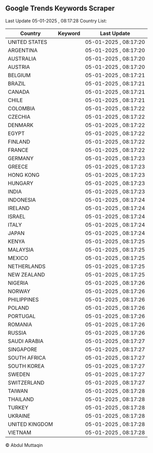 
## Google Trends Keywords Scraper

Last Update 05-01-2025 , 08:17:28
Country List:

| Country | Keyword | Last Update |
| --- | --- | --- |
| UNITED STATES |  | 05-01-2025 , 08:17:20 |
| ARGENTINA |  | 05-01-2025 , 08:17:20 |
| AUSTRALIA |  | 05-01-2025 , 08:17:20 |
| AUSTRIA |  | 05-01-2025 , 08:17:20 |
| BELGIUM |  | 05-01-2025 , 08:17:21 |
| BRAZIL |  | 05-01-2025 , 08:17:21 |
| CANADA |  | 05-01-2025 , 08:17:21 |
| CHILE |  | 05-01-2025 , 08:17:21 |
| COLOMBIA |  | 05-01-2025 , 08:17:22 |
| CZECHIA |  | 05-01-2025 , 08:17:22 |
| DENMARK |  | 05-01-2025 , 08:17:22 |
| EGYPT |  | 05-01-2025 , 08:17:22 |
| FINLAND |  | 05-01-2025 , 08:17:22 |
| FRANCE |  | 05-01-2025 , 08:17:22 |
| GERMANY |  | 05-01-2025 , 08:17:23 |
| GREECE |  | 05-01-2025 , 08:17:23 |
| HONG KONG |  | 05-01-2025 , 08:17:23 |
| HUNGARY |  | 05-01-2025 , 08:17:23 |
| INDIA |  | 05-01-2025 , 08:17:23 |
| INDONESIA |  | 05-01-2025 , 08:17:24 |
| IRELAND |  | 05-01-2025 , 08:17:24 |
| ISRAEL |  | 05-01-2025 , 08:17:24 |
| ITALY |  | 05-01-2025 , 08:17:24 |
| JAPAN |  | 05-01-2025 , 08:17:24 |
| KENYA |  | 05-01-2025 , 08:17:25 |
| MALAYSIA |  | 05-01-2025 , 08:17:25 |
| MEXICO |  | 05-01-2025 , 08:17:25 |
| NETHERLANDS |  | 05-01-2025 , 08:17:25 |
| NEW ZEALAND |  | 05-01-2025 , 08:17:25 |
| NIGERIA |  | 05-01-2025 , 08:17:26 |
| NORWAY |  | 05-01-2025 , 08:17:26 |
| PHILIPPINES |  | 05-01-2025 , 08:17:26 |
| POLAND |  | 05-01-2025 , 08:17:26 |
| PORTUGAL |  | 05-01-2025 , 08:17:26 |
| ROMANIA |  | 05-01-2025 , 08:17:26 |
| RUSSIA |  | 05-01-2025 , 08:17:26 |
| SAUDI ARABIA |  | 05-01-2025 , 08:17:27 |
| SINGAPORE |  | 05-01-2025 , 08:17:27 |
| SOUTH AFRICA |  | 05-01-2025 , 08:17:27 |
| SOUTH KOREA |  | 05-01-2025 , 08:17:27 |
| SWEDEN |  | 05-01-2025 , 08:17:27 |
| SWITZERLAND |  | 05-01-2025 , 08:17:27 |
| TAIWAN |  | 05-01-2025 , 08:17:28 |
| THAILAND |  | 05-01-2025 , 08:17:28 |
| TURKEY |  | 05-01-2025 , 08:17:28 |
| UKRAINE |  | 05-01-2025 , 08:17:28 |
| UNITED KINGDOM |  | 05-01-2025 , 08:17:28 |
| VIETNAM |  | 05-01-2025 , 08:17:28 |

© Abdul Muttaqin
